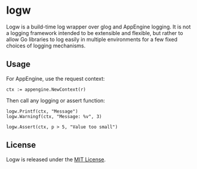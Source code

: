 # logw
Logw is a build-time log wrapper over glog and AppEngine logging. It is not a
logging framework intended to be extensible and flexible, but rather to allow
Go libraries to log easily in multiple environments for a few fixed choices of
logging mechanisms.

## Usage
For AppEngine, use the request context:
```
ctx := appengine.NewContext(r)
```

Then call any logging or assert function:
```
logw.Printf(ctx, "Message")
logw.Warningf(ctx, "Message: %v", 3)

logw.Assert(ctx, p > 5, "Value too small")
```

## License

Logw is released under the [MIT License](http://opensource.org/licenses/MIT).
